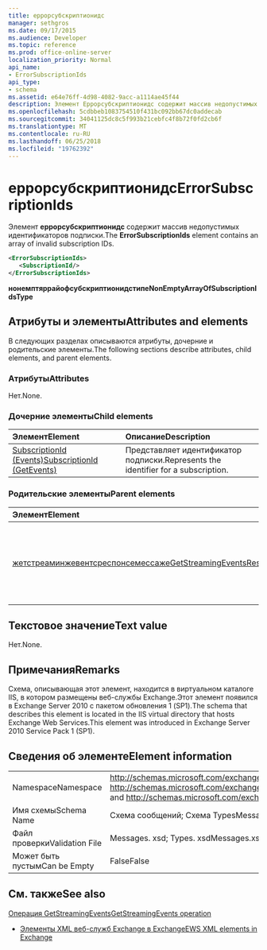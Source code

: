 ```yaml
---
title: еррорсубскриптионидс
manager: sethgros
ms.date: 09/17/2015
ms.audience: Developer
ms.topic: reference
ms.prod: office-online-server
localization_priority: Normal
api_name:
- ErrorSubscriptionIds
api_type:
- schema
ms.assetid: e64e76ff-4d98-4082-9acc-a1114ae45f44
description: Элемент Еррорсубскриптионидс содержит массив недопустимых идентификаторов подписки.
ms.openlocfilehash: 5cdbbeb1083754510f431bc092bb67dc0addecab
ms.sourcegitcommit: 34041125dc8c5f993b21cebfc4f8b72f0fd2cb6f
ms.translationtype: MT
ms.contentlocale: ru-RU
ms.lasthandoff: 06/25/2018
ms.locfileid: "19762392"
---
```

# <a name="errorsubscriptionids"></a><span data-ttu-id="07d9b-103">еррорсубскриптионидс</span><span class="sxs-lookup"><span data-stu-id="07d9b-103">ErrorSubscriptionIds</span></span>

<span data-ttu-id="07d9b-104">Элемент **еррорсубскриптионидс** содержит массив недопустимых идентификаторов подписки.</span><span class="sxs-lookup"><span data-stu-id="07d9b-104">The **ErrorSubscriptionIds** element contains an array of invalid subscription IDs.</span></span> 
  
```xml
<ErrorSubscriptionIds>
   <SubscriptionId/>
</ErrorSubscriptionIds>
```

 <span data-ttu-id="07d9b-105">**нонемптяррайофсубскриптионидстипе**</span><span class="sxs-lookup"><span data-stu-id="07d9b-105">**NonEmptyArrayOfSubscriptionIdsType**</span></span>
## <a name="attributes-and-elements"></a><span data-ttu-id="07d9b-106">Атрибуты и элементы</span><span class="sxs-lookup"><span data-stu-id="07d9b-106">Attributes and elements</span></span>

<span data-ttu-id="07d9b-107">В следующих разделах описываются атрибуты, дочерние и родительские элементы.</span><span class="sxs-lookup"><span data-stu-id="07d9b-107">The following sections describe attributes, child elements, and parent elements.</span></span>
  
### <a name="attributes"></a><span data-ttu-id="07d9b-108">Атрибуты</span><span class="sxs-lookup"><span data-stu-id="07d9b-108">Attributes</span></span>

<span data-ttu-id="07d9b-109">Нет.</span><span class="sxs-lookup"><span data-stu-id="07d9b-109">None.</span></span>
  
### <a name="child-elements"></a><span data-ttu-id="07d9b-110">Дочерние элементы</span><span class="sxs-lookup"><span data-stu-id="07d9b-110">Child elements</span></span>

|<span data-ttu-id="07d9b-111">**Элемент**</span><span class="sxs-lookup"><span data-stu-id="07d9b-111">**Element**</span></span>|<span data-ttu-id="07d9b-112">**Описание**</span><span class="sxs-lookup"><span data-stu-id="07d9b-112">**Description**</span></span>|
|:-----|:-----|
|[<span data-ttu-id="07d9b-113">SubscriptionId (Events)</span><span class="sxs-lookup"><span data-stu-id="07d9b-113">SubscriptionId (GetEvents)</span></span>](subscriptionid-getevents.md) <br/> |<span data-ttu-id="07d9b-114">Представляет идентификатор подписки.</span><span class="sxs-lookup"><span data-stu-id="07d9b-114">Represents the identifier for a subscription.</span></span>  <br/> |
   
### <a name="parent-elements"></a><span data-ttu-id="07d9b-115">Родительские элементы</span><span class="sxs-lookup"><span data-stu-id="07d9b-115">Parent elements</span></span>

|<span data-ttu-id="07d9b-116">**Элемент**</span><span class="sxs-lookup"><span data-stu-id="07d9b-116">**Element**</span></span>|<span data-ttu-id="07d9b-117">**Описание**</span><span class="sxs-lookup"><span data-stu-id="07d9b-117">**Description**</span></span>|
|:-----|:-----|
|[<span data-ttu-id="07d9b-118">жетстреаминжевентсреспонсемессаже</span><span class="sxs-lookup"><span data-stu-id="07d9b-118">GetStreamingEventsResponseMessage</span></span>](getstreamingeventsresponsemessage.md) <br/> |<span data-ttu-id="07d9b-119">Содержит состояние и результат одного запроса [операции GetStreamingEvents](getstreamingevents-operation.md) .</span><span class="sxs-lookup"><span data-stu-id="07d9b-119">Contains the status and result of a single [GetStreamingEvents operation](getstreamingevents-operation.md) request.</span></span>  <br/> |
   
## <a name="text-value"></a><span data-ttu-id="07d9b-120">Текстовое значение</span><span class="sxs-lookup"><span data-stu-id="07d9b-120">Text value</span></span>

<span data-ttu-id="07d9b-121">Нет.</span><span class="sxs-lookup"><span data-stu-id="07d9b-121">None.</span></span>
  
## <a name="remarks"></a><span data-ttu-id="07d9b-122">Примечания</span><span class="sxs-lookup"><span data-stu-id="07d9b-122">Remarks</span></span>

<span data-ttu-id="07d9b-123">Схема, описывающая этот элемент, находится в виртуальном каталоге IIS, в котором размещены веб-службы Exchange.Этот элемент появился в Exchange Server 2010 с пакетом обновления 1 (SP1).</span><span class="sxs-lookup"><span data-stu-id="07d9b-123">The schema that describes this element is located in the IIS virtual directory that hosts Exchange Web Services.This element was introduced in Exchange Server 2010 Service Pack 1 (SP1).</span></span>
  
## <a name="element-information"></a><span data-ttu-id="07d9b-124">Сведения об элементе</span><span class="sxs-lookup"><span data-stu-id="07d9b-124">Element information</span></span>

|||
|:-----|:-----|
|<span data-ttu-id="07d9b-125">Namespace</span><span class="sxs-lookup"><span data-stu-id="07d9b-125">Namespace</span></span>  <br/> |<span data-ttu-id="07d9b-126">http://schemas.microsoft.com/exchange/services/2006/messages и http://schemas.microsoft.com/exchange/services/2006/types</span><span class="sxs-lookup"><span data-stu-id="07d9b-126">http://schemas.microsoft.com/exchange/services/2006/messages and http://schemas.microsoft.com/exchange/services/2006/types</span></span>  <br/> |
|<span data-ttu-id="07d9b-127">Имя схемы</span><span class="sxs-lookup"><span data-stu-id="07d9b-127">Schema Name</span></span>  <br/> |<span data-ttu-id="07d9b-128">Схема сообщений; Схема Types</span><span class="sxs-lookup"><span data-stu-id="07d9b-128">Messages schema; Types schema</span></span>  <br/> |
|<span data-ttu-id="07d9b-129">Файл проверки</span><span class="sxs-lookup"><span data-stu-id="07d9b-129">Validation File</span></span>  <br/> |<span data-ttu-id="07d9b-130">Messages. xsd; Types. xsd</span><span class="sxs-lookup"><span data-stu-id="07d9b-130">Messages.xsd; Types.xsd</span></span>  <br/> |
|<span data-ttu-id="07d9b-131">Может быть пустым</span><span class="sxs-lookup"><span data-stu-id="07d9b-131">Can be Empty</span></span>  <br/> |<span data-ttu-id="07d9b-132">False</span><span class="sxs-lookup"><span data-stu-id="07d9b-132">False</span></span>  <br/> |
   
## <a name="see-also"></a><span data-ttu-id="07d9b-133">См. также</span><span class="sxs-lookup"><span data-stu-id="07d9b-133">See also</span></span>



[<span data-ttu-id="07d9b-134">Операция GetStreamingEvents</span><span class="sxs-lookup"><span data-stu-id="07d9b-134">GetStreamingEvents operation</span></span>](getstreamingevents-operation.md)


- [<span data-ttu-id="07d9b-135">Элементы XML веб-служб Exchange в Exchange</span><span class="sxs-lookup"><span data-stu-id="07d9b-135">EWS XML elements in Exchange</span></span>](ews-xml-elements-in-exchange.md)

